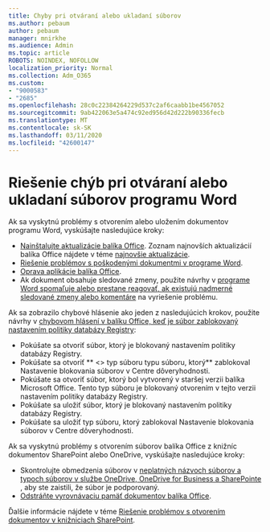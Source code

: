 ```yaml
---
title: Chyby pri otváraní alebo ukladaní súborov
ms.author: pebaum
author: pebaum
manager: mnirkhe
ms.audience: Admin
ms.topic: article
ROBOTS: NOINDEX, NOFOLLOW
localization_priority: Normal
ms.collection: Adm_O365
ms.custom:
- "9000583"
- "2685"
ms.openlocfilehash: 28c0c22384264229d537c2af6caabb1be4567052
ms.sourcegitcommit: 9ab422063e5a474c92ed956d42d222b90336fecb
ms.translationtype: MT
ms.contentlocale: sk-SK
ms.lasthandoff: 03/11/2020
ms.locfileid: "42600147"
---
```

# <a name="resolve-errors-opening-or-saving-word-files"></a>Riešenie chýb pri otváraní alebo ukladaní súborov programu Word

Ak sa vyskytnú problémy s otvorením alebo uložením dokumentov programu Word, vyskúšajte nasledujúce kroky:

- [Nainštalujte aktualizácie balíka Office](https://support.office.com/article/2ab296f3-7f03-43a2-8e50-46de917611c5). Zoznam najnovších aktualizácií balíka Office nájdete v téme [najnovšie aktualizácie](https://docs.microsoft.com/officeupdates/office-updates-msi).
- [Riešenie problémov s poškodenými dokumentmi v programe Word](https://docs.microsoft.com/office/troubleshoot/word/damaged-documents-in-word).
- [Oprava aplikácie balíka Office](https://support.office.com/Article/Repair-an-Office-application-7821d4b6-7c1d-4205-aa0e-a6b40c5bb88b).
- Ak dokument obsahuje sledované zmeny, použite návrhy v [programe Word spomaľuje alebo prestane reagovať, ak existujú nadmerné sledované zmeny alebo komentáre](https://docs.microsoft.com/office/troubleshoot/word/word-stops-responding) na vyriešenie problému.

Ak sa zobrazilo chybové hlásenie ako jeden z nasledujúcich krokov, použite návrhy v [chybovom hlásení v balíku Office, keď je súbor zablokovaný nastavením politiky databázy Registry](https://docs.microsoft.com/office/troubleshoot/settings/file-blocked-in-office):

- Pokúšate sa otvoriť súbor, ktorý je blokovaný nastavením politiky databázy Registry.
- Pokúšate sa otvoriť ** \<\> typ súboru typu súboru, ktorý** zablokoval Nastavenie blokovania súborov v Centre dôveryhodnosti.
- Pokúšate sa otvoriť súbor, ktorý bol vytvorený v staršej verzii balíka Microsoft Office. Tento typ súboru je blokovaný otvorením v tejto verzii nastavením politiky databázy Registry.
- Pokúšate sa uložiť súbor, ktorý je blokovaný nastavením politiky databázy Registry.
- Pokúšate sa uložiť typ súboru, ktorý zablokoval Nastavenie blokovania súborov v Centre dôveryhodnosti.

Ak sa vyskytnú problémy s otvorením súborov balíka Office z knižníc dokumentov SharePoint alebo OneDrive, vyskúšajte nasledujúce kroky:

- Skontrolujte obmedzenia súborov v [neplatných názvoch súborov a typoch súborov v službe OneDrive, OneDrive for Business a SharePointe](https://support.office.com/article/64883a5d-228e-48f5-b3d2-eb39e07630fa) , aby ste zaistili, že súbor je podporovaný. 
- [Odstráňte vyrovnávaciu pamäť dokumentov balíka Office](https://support.office.com/article/b1d3765e-d71b-4bb8-99ca-acd22c42995d
). 

Ďalšie informácie nájdete v téme [Riešenie problémov s otvorením dokumentov v knižniciach SharePoint](https://support.office.com/article/31329fa1-4ad0-47fc-95d8-bb0c5b12a536).